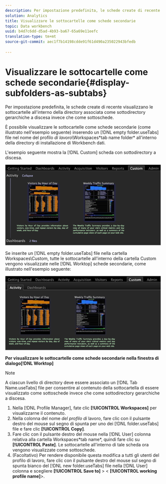 ```yaml
---
description: Per impostazione predefinita, le schede create di recente visualizzano le sottocartelle all'interno della directory associata come sottodirectory gerarchiche a discesa invece che come sottoschede.
solution: Analytics
title: Visualizzare le sottocartelle come schede secondarie
topic: Data workbench
uuid: b4d7c6dd-d5ad-4b93-ba67-65a69e11eefc
translation-type: tm+mt
source-git-commit: aec1f7b14198cdde91f61d490a235022943bfedb

---
```



# Visualizzare le sottocartelle come schede secondarie{#display-subfolders-as-subtabs}

Per impostazione predefinita, le schede create di recente visualizzano le sottocartelle all&#39;interno della directory associata come sottodirectory gerarchiche a discesa invece che come sottoschede.

È possibile visualizzare le sottocartelle come schede secondarie (come illustrato nell&#39;esempio seguente) inserendo un [!DNL empty folder.useTabs] file nel nome del profilo *di lavoro*\Workspaces\*tab name folder* all&#39;interno della directory di installazione di Workbench dati.

L&#39;esempio seguente mostra la [!DNL Custom] scheda con sottodirectory a discesa.

![](assets/client-sub.png)

Se inserite un [!DNL empty folder.useTabs] file nella cartella Workspaces\Custom, tutte le sottocartelle all&#39;interno della cartella Custom vengono visualizzate nelle [!DNL Worktop] schede secondarie, come illustrato nell&#39;esempio seguente:

![](assets/client-sub2.png)

**Per visualizzare le sottocartelle come schede secondarie nella finestra di dialogo[!DNL Worktop]**

>[!NOTE]
>
>A ciascun livello di directory deve essere associato un [!DNL Tab Name.useTabs] file per consentire al contenuto della sottocartella di essere visualizzato come sottoschede invece che come sottodirectory gerarchiche a discesa.

1. Nella [!DNL Profile Manager], fate clic **[!UICONTROL Workspaces]** per visualizzarne il contenuto.
1. Nella colonna del nome *del profilo di* lavoro, fare clic con il pulsante destro del mouse sul segno di spunta per uno dei [!DNL folder.useTabs] file e fare clic **[!UICONTROL Copy]**.
1. Fare clic con il pulsante destro del mouse nella [!DNL User] colonna relativa alla cartella Workspaces\*tab name*, quindi fare clic su **[!UICONTROL Paste]**. Le sottocartelle all&#39;interno di tale scheda ora vengono visualizzate come sottoschede.
1. (Facoltativo) Per rendere disponibile questa modifica a tutti gli utenti del profilo di lavoro, fare clic con il pulsante destro del mouse sul segno di spunta bianco del [!DNL new folder.useTabs] file nella [!DNL User] colonna e scegliere **[!UICONTROL Save to]** > &lt; **[!UICONTROL working profile name]**>.

